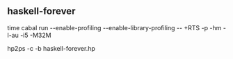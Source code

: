 ## haskell-forever

time cabal run --enable-profiling --enable-library-profiling -- +RTS -p -hm -l-au -i5 -M32M

hp2ps -c -b haskell-forever.hp
